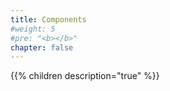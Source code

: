 ```yaml
---
title: Components
#weight: 5
#pre: "<b></b>"
chapter: false
---
```


{{% children  description="true" %}}